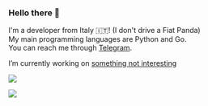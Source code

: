 ### Hello there 👋

I'm a developer from Italy 🇮🇹! (I don't drive a Fiat Panda)  
My main programming languages are Python and Go.  
You can reach me through [Telegram](https://t.me/cagavo).  

I’m currently working on [something not interesting](https://t.me/+op_I5-Nvm843NmI0)

![](https://raw.githubusercontent.com/doggyhaha/github-stats/master/generated/overview.svg#gh-dark-mode-only)

![](https://raw.githubusercontent.com/doggyhaha/github-stats/master/generated/languages.svg#gh-dark-mode-only)
